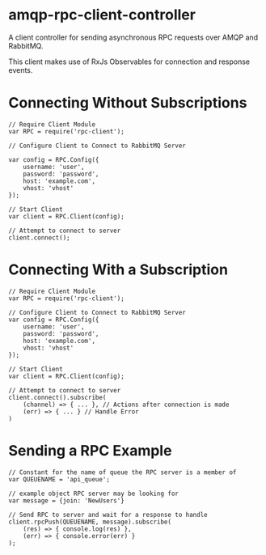 # amqp-rpc-client-controller
A client controller for sending asynchronous RPC requests over AMQP and RabbitMQ.

This client makes use of RxJs Observables for connection and response events.

# Connecting Without Subscriptions
```
// Require Client Module
var RPC = require('rpc-client');

// Configure Client to Connect to RabbitMQ Server

var config = RPC.Config({
    username: 'user',
    password: 'password',
    host: 'example.com',
    vhost: 'vhost'
});

// Start Client
var client = RPC.Client(config);

// Attempt to connect to server
client.connect();
```

# Connecting With a Subscription
```
// Require Client Module
var RPC = require('rpc-client');

// Configure Client to Connect to RabbitMQ Server
var config = RPC.Config({
    username: 'user',
    password: 'password',
    host: 'example.com',
    vhost: 'vhost'
});

// Start Client
var client = RPC.Client(config);

// Attempt to connect to server
client.connect().subscribe(
    (channel) => { ... }, // Actions after connection is made
    (err) => { ... } // Handle Error
)
```

# Sending a RPC Example
```
// Constant for the name of queue the RPC server is a member of
var QUEUENAME = 'api_queue';

// example object RPC server may be looking for
var message = {join: 'NewUsers'} 

// Send RPC to server and wait for a response to handle
client.rpcPush(QUEUENAME, message).subscribe(
    (res) => { console.log(res) },
    (err) => { console.error(err) }
);
```
